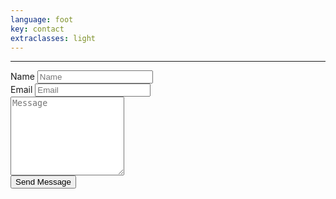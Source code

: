 ```yaml
---
language: foot
key: contact
extraclasses: light
---
```

<hr clas="mt-0"/>
<form method="post" action="https://formspree.io/formspree@lilybee.ch">
    <div class="row">
        <div class="col-md-6 form-group">
            <label for="namefield">Name</label>
            <input id="namefield" type="text" class="form-control" placeholder="Name" name="name"/>
        </div>
        <div class="col-md-6 form-group">
            <label for="emailfield">Email</label>
            <input id="emailfield" type="email" class="form-control" placeholder="Email" name="_replyto"/>
        </div>
    </div>
    <div class="row">
        <div class="col form-group">
            <textarea class="form-control" name="message" placeholder="Message" rows="8"></textarea>
        </div>
    </div>
    <input type="hidden" name="formurl" value="{{page.url}}" />
    <div class="row">
        <div class="col">
          <button type="submit" class="btn btn-primary mb-2">Send Message</button>
        </div>
    </div>
</form>
